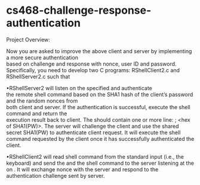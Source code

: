 # cs468-challenge-response-authentication

Project Overview:

Now  you  are  asked  to  improve  the  above  client  and  server  by  implementing  a  more  secure authentication  
based on  challenge  and  response  with  nonce,  user  ID  and  password.  Specifically,  you need  to  develop  two
C  programs: RShellClient2.c  and RShellServer2.c  such that  

•RShellServer2 <port number>   <password file>  will  listen  on  the  specified <port  number>  and  authenticate  
the  remote  shell  command  based  on  the  SHA1  hash  of  the client’s  password  and  the  random  nonces  from  
both  client  and server.  If  the  authentication  is successful,  execute  the  shell  command  and  return  the  
execution result  back  to  client.  The <password file> should contain  one  or  more  line: <ID  string>; <hex  of SHA1(PW)>.
The server will  challenge  the  client  and  use  the  shared  secret  SHA1(PW)  to  authenticate  client  request.
It will  execute the shell command requested by the client once it has successfully authenticated the client. 

•RShellClient2 <server IP> <server port number> <ID> <password>  will read shell command from the standard input (i.e., 
the  keyboard) and send the <ID> and the shell command  to  the  server  listening  at  the  <server  port  number>  
on  <server  IP>.  It  will  exchange nonce with the server and respond to the authentication challenge sent by server. 
